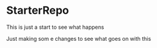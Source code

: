 # StarterRepo
This is just a start to see what happens

Just making som e changes to see what goes on with this
